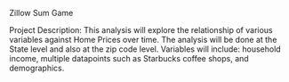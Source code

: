 Zillow Sum Game


Project Description: This analysis will explore the relationship of various variables against Home Prices over time. The analysis will be done at the State level and also at the zip code level. Variables will include: household income, multiple datapoints such as Starbucks coffee shops, and demographics.
